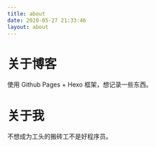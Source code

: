 ```yaml
---
title: about
date: 2020-05-27 21:33:46
layout: about
---
```


# 关于博客

使用 Github Pages + Hexo 框架，想记录一些东西。

# 关于我

不想成为工头的搬砖工不是好程序员。